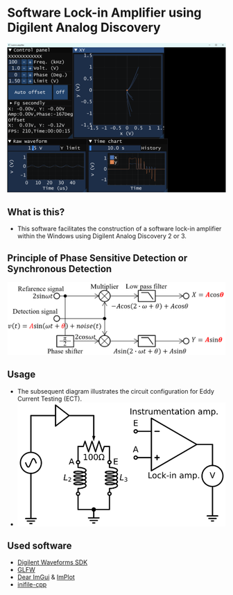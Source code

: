 # Software Lock-in Amplifier using Digilent Analog Discovery
  ![Hard copy](./docs/images/HardCopy.png)
## What is this?
  - This software facilitates the construction of a software lock-in amplifier within the Windows using Digilent Analog Discovery 2 or 3.
## Principle of Phase Sensitive Detection or Synchronous Detection
  ![Hard copy](./docs/images/PSD.png)
## Usage
  - The subsequent diagram illustrates the circuit configuration for Eddy Current Testing (ECT).
  - ![Circuit](./docs/images/Circuit.svg)
## Used software
  - [Digilent Waveforms SDK](https://digilent.com/reference/software/waveforms/waveforms-sdk/reference-manual)
  - [GLFW](https://www.glfw.org/)
  - [Dear ImGui](https://github.com/ocornut/imgui) & [ImPlot](https://github.com/epezent/implot)
  - [inifile-cpp](https://github.com/Rookfighter/inifile-cpp)
